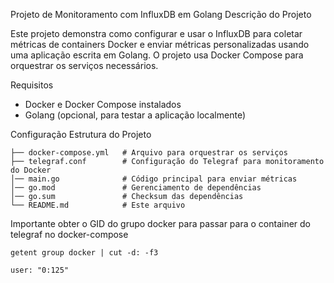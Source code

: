 Projeto de Monitoramento com InfluxDB em Golang
Descrição do Projeto

Este projeto demonstra como configurar e usar o InfluxDB para coletar métricas de containers Docker e enviar métricas personalizadas usando uma aplicação escrita em Golang. O projeto usa Docker Compose para orquestrar os serviços necessários.


Requisitos

- Docker e Docker Compose instalados
- Golang (opcional, para testar a aplicação localmente)


Configuração
Estrutura do Projeto

```
├── docker-compose.yml   # Arquivo para orquestrar os serviços
├── telegraf.conf        # Configuração do Telegraf para monitoramento do Docker
│── main.go              # Código principal para enviar métricas
│── go.mod               # Gerenciamento de dependências
│── go.sum               # Checksum das dependências
└── README.md            # Este arquivo
```

Importante obter o GID do grupo docker para passar para o container do telegraf no docker-compose

```
getent group docker | cut -d: -f3
```

```
user: "0:125"
```